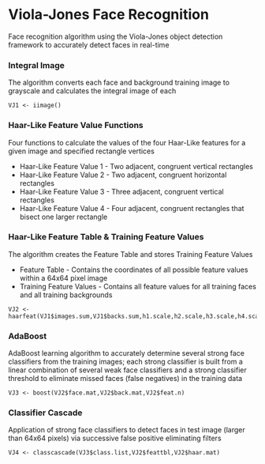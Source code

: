 # Viola-Jones Face Recognition
Face recognition algorithm using the Viola-Jones object detection framework to accurately detect faces in real-time 

### Integral Image
The algorithm converts each face and background training image to grayscale and calculates the integral image of each
```
VJ1 <- iimage()
```
### Haar-Like Feature Value Functions
Four functions to calculate the values of the four Haar-Like features for a given image and specified rectangle vertices
* Haar-Like Feature Value 1 - Two adjacent, congruent vertical rectangles
* Haar-Like Feature Value 2 - Two adjacent, congruent horizontal rectangles
* Haar-Like Feature Value 3 - Three adjacent, congruent vertical rectangles
* Haar-Like Feature Value 4 - Four adjacent, congruent rectangles that bisect one larger rectangle
### Haar-Like Feature Table & Training Feature Values
The algorithm creates the Feature Table and stores Training Feature Values
* Feature Table - Contains the coordinates of all possible feature values within a 64x64 pixel image
* Training Feature Values - Contains all feature values for all training faces and all training backgrounds
```
VJ2 <- haarfeat(VJ1$images.sum,VJ1$backs.sum,h1.scale,h2.scale,h3.scale,h4.scale)
```
### AdaBoost
AdaBoost learning algorithm to accurately determine several strong face classifiers from the training images; each strong classifier is built from a linear combination of several weak face classifiers and a strong classifier threshold to eliminate missed faces (false negatives) in the training data
```
VJ3 <- boost(VJ2$face.mat,VJ2$back.mat,VJ2$feat.n)
```
### Classifier Cascade
Application of strong face classifiers to detect faces in test image (larger than 64x64 pixels) via successive false positive eliminating filters
```
VJ4 <- classcascade(VJ3$class.list,VJ2$feattbl,VJ2$haar.mat)
```
